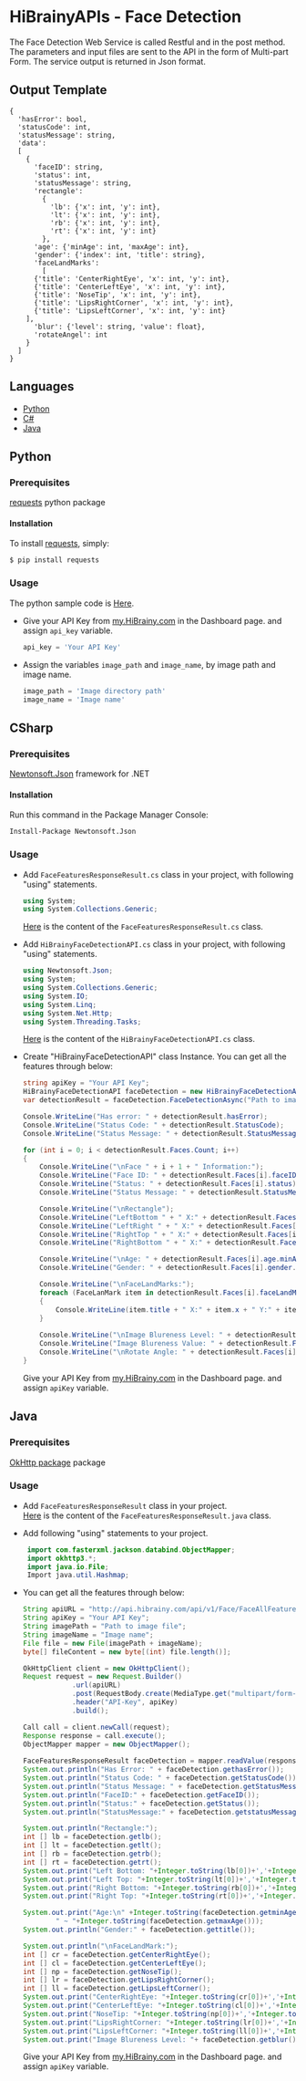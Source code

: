 # HiBrainyAPIs - Face Detection
The Face Detection Web Service is called Restful and in the post method. The parameters and input files are sent to the API in the form of Multi-part Form. The service output is returned in Json format.

## Output Template
```
{
  'hasError': bool, 
  'statusCode': int,
  'statusMessage': string, 
  'data': 
  [
    {
      'faceID': string, 
      'status': int, 
      'statusMessage': string, 
      'rectangle': 
        {
          'lb': {'x': int, 'y': int}, 
          'lt': {'x': int, 'y': int}, 
          'rb': {'x': int, 'y': int}, 
          'rt': {'x': int, 'y': int}
        }, 
      'age': {'minAge': int, 'maxAge': int}, 
      'gender': {'index': int, 'title': string}, 
      'faceLandMarks': 
        [
	  {'title': 'CenterRightEye', 'x': int, 'y': int}, 
	  {'title': 'CenterLeftEye', 'x': int, 'y': int}, 
	  {'title': 'NoseTip', 'x': int, 'y': int}, 
	  {'title': 'LipsRightCorner', 'x': int, 'y': int}, 
	  {'title': 'LipsLeftCorner', 'x': int, 'y': int}
	], 
      'blur': {'level': string, 'value': float}, 
      'rotateAngel': int
    }
  ]
}
```

## Languages
  * [Python](#python)
  * [C#](#csharp)
  * [Java](#java)

## Python

### Prerequisites
  [requests](https://pypi.org/project/requests/) python package

#### Installation
To install [requests](https://pypi.org/project/requests/), simply:
 ```
 $ pip install requests
 ```

### Usage
The python sample code is [Here](Python/FaceDetection.py).  

* Give your API Key from [my.HiBrainy.com](https://my.HiBrainy.com) in the Dashboard page. and assign `api_key` variable. 

  ```python
  api_key = 'Your API Key'
  ```
* Assign the variables `image_path` and `image_name`, by image path and image name.  
  ```python
  image_path = 'Image directory path'
  image_name = 'Image name'
  ```

## CSharp  
### Prerequisites
 [Newtonsoft.Json](https://www.nuget.org/packages/Newtonsoft.Json/) framework for .NET    

#### Installation
Run this command in the Package Manager Console:  
``` 
Install-Package Newtonsoft.Json
```

### Usage
 * Add `FaceFeaturesResponseResult.cs` class in your project, with following "using" statements.  
   ```c#
   using System;
   using System.Collections.Generic;
   ```
   [Here](CSharp/FaceFeaturesResponseResult.cs) is the content of the `FaceFeaturesResponseResult.cs` class. 

 * Add `HiBrainyFaceDetectionAPI.cs` class in your project, with following "using" statements.  
   ```c#
   using Newtonsoft.Json;
   using System;
   using System.Collections.Generic;
   using System.IO;
   using System.Linq;
   using System.Net.Http;
   using System.Threading.Tasks;
   ```
   [Here](CSharp/HiBrainyFaceDetectionAPI.cs) is the content of the `HiBrainyFaceDetectionAPI.cs` class.
  
  * Create "HiBrainyFaceDetectionAPI" class Instance. You can get all the features through below:
    
    ```c#
	string apiKey = "Your API Key";
	HiBrainyFaceDetectionAPI faceDetection = new HiBrainyFaceDetectionAPI(apiKey);
	var detectionResult = faceDetection.FaceDetectionAsync("Path to image").Result;

	Console.WriteLine("Has error: " + detectionResult.hasError);
	Console.WriteLine("Status Code: " + detectionResult.StatusCode);
	Console.WriteLine("Status Message: " + detectionResult.StatusMessage);

	for (int i = 0; i < detectionResult.Faces.Count; i++)
	{
		Console.WriteLine("\nFace " + i + 1 + " Information:");
		Console.WriteLine("Face ID: " + detectionResult.Faces[i].faceID);
		Console.WriteLine("Status: " + detectionResult.Faces[i].status);
		Console.WriteLine("Status Message: " + detectionResult.StatusMessage);

		Console.WriteLine("\nRectangle");
		Console.WriteLine("LeftBottom " + " X:" + detectionResult.Faces[i].rectangle.lb.x + " Y:" + detectionResult.Faces[i].rectangle.lb.y);
		Console.WriteLine("LeftRight " + " X:" + detectionResult.Faces[i].rectangle.lt.x + " Y:" + detectionResult.Faces[i].rectangle.lt.y);
		Console.WriteLine("RightTop " + " X:" + detectionResult.Faces[i].rectangle.rt.x + " Y:" + detectionResult.Faces[i].rectangle.rt.y);
		Console.WriteLine("RightBottom " + " X:" + detectionResult.Faces[i].rectangle.rb.x + " Y:" + detectionResult.Faces[i].rectangle.rb.y);

		Console.WriteLine("\nAge: " + detectionResult.Faces[i].age.minAge + "~" + detectionResult.Faces[i].age.maxAge);
		Console.WriteLine("Gender: " + detectionResult.Faces[i].gender.title);

		Console.WriteLine("\nFaceLandMarks:");
		foreach (FaceLanMark item in detectionResult.Faces[i].faceLandMarks)
		{
			Console.WriteLine(item.title + " X:" + item.x + " Y:" + item.y);
		}
		
		Console.WriteLine("\nImage Blureness Level: " + detectionResult.Faces[i].blur.level);
		Console.WriteLine("Image Blureness Value: " + detectionResult.Faces[i].blur.value);
		Console.WriteLine("\nRotate Angle: " + detectionResult.Faces[i].rotateAngel);
	}
    ```
	Give your API Key from [my.HiBrainy.com](https://my.HiBrainy.com) in the Dashboard page. and assign `apiKey` variable.


## Java

### Prerequisites
 [OkHttp package](https://github.com/square/okhttp/) package  


### Usage
 * Add `FaceFeaturesResponseResult` class in your project.  
   [Here](Java/FaceFeaturesResponseResult.java) is the content of the `FaceFeaturesResponseResult.java` class. 

 * Add following "using" statements to your project.  
   ```java
    import com.fasterxml.jackson.databind.ObjectMapper;
    import okhttp3.*;
    import java.io.File;
    Import java.util.Hashmap;
   ```
 * You can get all the features through below:

    ```java
    String apiURL = "http://api.hibrainy.com/api/v1/Face/FaceAllFeatures";
    String apiKey = "Your API Key";
    String imagePath = "Path to image file";
    String imageName = "Image name"; 
    File file = new File(imagePath + imageName);
    byte[] fileContent = new byte[(int) file.length()];

    OkHttpClient client = new OkHttpClient();
    Request request = new Request.Builder()
                .url(apiURL)
                .post(RequestBody.create(MediaType.get("multipart/form-data"), fileContent))
                .header("API-Key", apiKey)
                .build();

    Call call = client.newCall(request);
    Response response = call.execute();
    ObjectMapper mapper = new ObjectMapper();
        
    FaceFeaturesResponseResult faceDetection = mapper.readValue(response.body().string(), FaceFeaturesResponseResult.class);
    System.out.println("Has Error: " + faceDetection.gethasError());
    System.out.println("Status Code: " + faceDetection.getStatusCode());
    System.out.println("Status Message: " + faceDetection.getStatusMessage());          
    System.out.println("FaceID:" + faceDetection.getFaceID());
    System.out.println("Status:" + faceDetection.getStatus());
    System.out.println("StatusMessage:" + faceDetection.getstatusMessage());

    System.out.println("Rectangle:");
    int [] lb = faceDetection.getlb();
    int [] lt = faceDetection.getlt();
    int [] rb = faceDetection.getrb();
    int [] rt = faceDetection.getrt();
    System.out.print("Left Bottom: "+Integer.toString(lb[0])+','+Integer.toString(lb[1]));
    System.out.print("Left Top: "+Integer.toString(lt[0])+','+Integer.toString(lt[1]));
    System.out.print("Right Bottom: "+Integer.toString(rb[0])+','+Integer.toString(rb[1]));
    System.out.print("Right Top: "+Integer.toString(rt[0])+','+Integer.toString(rt[1]));

    System.out.print("Age:\n" +Integer.toString(faceDetection.getminAge())+
			" ~ "+Integer.toString(faceDetection.getmaxAge()));
    System.out.println("Gender:" + faceDetection.gettitle());

    System.out.println("\nFaceLandMark:");
    int [] cr = faceDetection.getCenterRightEye();
    int [] cl = faceDetection.getCenterLeftEye();
    int [] np = faceDetection.getNoseTip();
    int [] lr = faceDetection.getLipsRightCorner();
    int [] ll = faceDetection.getLipsLeftCorner();
    System.out.print("CenterRightEye: "+Integer.toString(cr[0])+','+Integer.toString(cr[1])+"\n");
    System.out.print("CenterLeftEye: "+Integer.toString(cl[0])+','+Integer.toString(cl[1])+"\n");
    System.out.print("NoseTip: "+Integer.toString(np[0])+','+Integer.toString(np[1])+"\n");
    System.out.print("LipsRightCorner: "+Integer.toString(lr[0])+','+Integer.toString(lr[1])+"\n");
    System.out.print("LipsLeftCorner: "+Integer.toString(ll[0])+','+Integer.toString(ll[1])+"\n");
    System.out.print("Image Blureness Level: "+ faceDetection.getblur()+"\tImage Blureness Value: "+Float.toString(faceDetection.getvalue()));
    ```

    Give your API Key from [my.HiBrainy.com](https://my.HiBrainy.com) in the Dashboard page. and assign `apiKey` variable.
  
